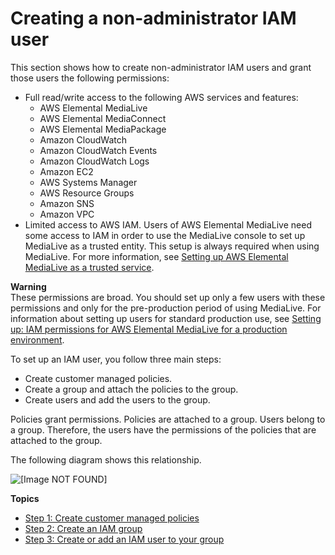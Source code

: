 # Creating a non\-administrator IAM user<a name="preproduction-set-up-users"></a>

This section shows how to create non\-administrator IAM users and grant those users the following permissions:
+ Full read/write access to the following AWS services and features:
  + AWS Elemental MediaLive
  + AWS Elemental MediaConnect
  + AWS Elemental MediaPackage
  + Amazon CloudWatch
  + Amazon CloudWatch Events
  + Amazon CloudWatch Logs
  + Amazon EC2
  + AWS Systems Manager
  + AWS Resource Groups 
  + Amazon SNS
  + Amazon VPC 
+ Limited access to AWS IAM\. Users of AWS Elemental MediaLive need some access to IAM in order to use the MediaLive console to set up MediaLive as a trusted entity\. This setup is always required when using MediaLive\. For more information, see [Setting up AWS Elemental MediaLive as a trusted service](preproduction-trusted-entity.md)\.

**Warning**  
These permissions are broad\. You should set up only a few users with these permissions and only for the pre\-production period of using MediaLive\. For information about setting up users for standard production use, see [Setting up: IAM permissions for AWS Elemental MediaLive for a production environment](setting-up-for-production.md)\. 

To set up an IAM user, you follow three main steps:
+ Create customer managed policies\.
+ Create a group and attach the policies to the group\.
+ Create users and add the users to the group\.

Policies grant permissions\. Policies are attached to a group\. Users belong to a group\. Therefore, the users have the permissions of the policies that are attached to the group\.

The following diagram shows this relationship\.

![\[Image NOT FOUND\]](http://docs.aws.amazon.com/medialive/latest/ug/images/usersetup_generic_policy_group_user.png)

**Topics**
+ [Step 1: Create customer managed policies](setup-user-step-policies.md)
+ [Step 2: Create an IAM group](setup-user-step-groups.md)
+ [Step 3: Create or add an IAM user to your group](setup-user-step-create-user.md)